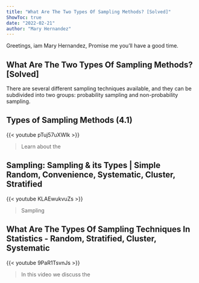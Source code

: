 ```yaml
---
title: "What Are The Two Types Of Sampling Methods? [Solved]"
ShowToc: true 
date: "2022-02-21"
author: "Mary Hernandez" 
---
```


Greetings, iam Mary Hernandez, Promise me you’ll have a good time.
## What Are The Two Types Of Sampling Methods? [Solved]
There are several different sampling techniques available, and they can be subdivided into two groups: probability sampling and non-probability sampling.

## Types of Sampling Methods (4.1)
{{< youtube pTuj57uXWlk >}}
>Learn about the 

## Sampling: Sampling & its Types | Simple Random, Convenience, Systematic, Cluster, Stratified
{{< youtube KLAEwukvuZs >}}
>Sampling

## What Are The Types Of Sampling Techniques In Statistics - Random, Stratified, Cluster, Systematic
{{< youtube 9PaR1TsvnJs >}}
>In this video we discuss the 

